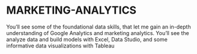 # MARKETING-ANALYTICS
You’ll see some of the foundational data skills, that let me gain an in-depth understanding of Google Analytics and marketing analytics. You’ll see the analyze data and build models with Excel, Data Studio, and some informative data visualizations with Tableau
